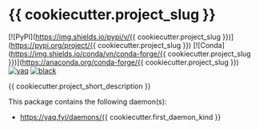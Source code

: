 # {{ cookiecutter.project_slug }}

[![PyPI](https://img.shields.io/pypi/v/{{ cookiecutter.project_slug }})](https://pypi.org/project/{{ cookiecutter.project_slug }})
[![Conda](https://img.shields.io/conda/vn/conda-forge/{{ cookiecutter.project_slug }})](https://anaconda.org/conda-forge/{{ cookiecutter.project_slug }})
[![yaq](https://img.shields.io/badge/framework-yaq-orange)](https://yaq.fyi/)
[![black](https://img.shields.io/badge/code--style-black-black)](https://black.readthedocs.io/)

{{ cookiecutter.project_short_description }}

This package contains the following daemon(s):

- https://yaq.fyi/daemons/{{ cookiecutter.first_daemon_kind }}